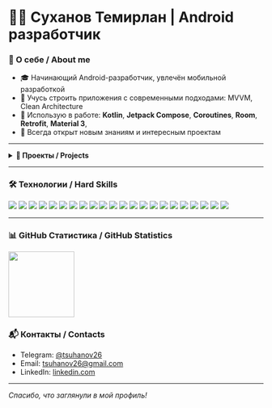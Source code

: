 <h1>👩‍💻 Суханов Темирлан | Android разработчик  </h1>

### 🎯 О себе / About me

- 🎓 Начинающий Android-разработчик, увлечён мобильной разработкой
- 🌱 Учусь строить приложения с современными подходами: MVVM, Clean Architecture
- 🔧 Использую в работе: **Kotlin**, **Jetpack Compose**, **Coroutines**, **Room**, **Retrofit**, **Material 3**,
- 🚀 Всегда открыт новым знаниям и интересным проектам

---

<details>
  <summary><strong>🚀 Проекты / Projects</strong></summary>

<br>

### 🎵 [Playlist Maker](https://github.com/Shiro2603/PlaylistMaker1)
> Приложение для поиска и создания плейлистов с треками, интеграцией с iTunes API и сохранением локальных данных.

**Стек:** Kotlin, MVVM, Retrofit, Room, SharedPreferences, Material, Glide

---

### 🎓 [Android Diploma](https://github.com/Sutemi67/Kotlin_Android_diploma)
> Командный дипломный проект — приложение для поиска работы с фильтрами по регионам и отраслям.

**Моя роль:**  
- Работа с экраном фильтров по отраслям  
- Настройка поиска  
- Сохранение состояния  
- Интеграция с ViewModel и StateFlow  
- Исправление багов

**Стек:** Kotlin, MVVM, Retrofit, Paging, ViewModel, Koin, XML, Room

---

### 🛍 [Shopping List](https://github.com/nadinedenisova/team2_shopping_list/tree/release_1.0)
> Командный проект — приложение для создания и управления списками покупок.

**Моя роль:**  
- Архитектура MVI  
- Реализация экранов и UI-состояний  
- Сохранение и отображение списков

**Стек:** Kotlin, Jetpack Compose, Room, Navigation, Sqldelight, Hilt

</details>

---

### 🛠 Технологии / Hard Skills

<p align="left">
  <img src="https://img.shields.io/badge/Android-3DDC84?style=for-the-badge&logo=android&logoColor=white"/>
  <img src="https://img.shields.io/badge/Kotlin-7F52FF?style=for-the-badge&logo=kotlin&logoColor=white"/>
  <img src="https://img.shields.io/badge/Java-%23ED8B00?style=for-the-badge&logo=openjdk&logoColor=white"/>
  <img src="https://img.shields.io/badge/Android%20Studio-3DDC84?style=for-the-badge&logo=android-studio&logoColor=white"/>
  <img src="https://img.shields.io/badge/Jetpack-4285F4?style=for-the-badge&logo=android&logoColor=white"/>
  <img src="https://img.shields.io/badge/Jetpack%20Compose-4285F4?style=for-the-badge&logo=jetpack-compose&logoColor=white"/>
  <img src="https://img.shields.io/badge/Jetpack%20Navigation-FF6F00?style=for-the-badge&logo=android&logoColor=white"/>
  <img src="https://img.shields.io/badge/Material%203-6200EE?style=for-the-badge&logo=materialdesign&logoColor=white"/>
  <img src="https://img.shields.io/badge/Koin-8F0D87?style=for-the-badge&logoColor=white"/>
  <img src="https://img.shields.io/badge/Hilt%202-3178C6?style=for-the-badge&logo=google&logoColor=white"/>
  <img src="https://img.shields.io/badge/Retrofit-00599C?style=for-the-badge&logo=android&logoColor=white"/>
  <img src="https://img.shields.io/badge/Coroutines-7F52FF?style=for-the-badge&logo=kotlin&logoColor=white"/>
  <img src="https://img.shields.io/badge/Kotlin%20Flow-0095D5?style=for-the-badge&logo=kotlin&logoColor=white"/>
  <img src="https://img.shields.io/badge/RxJava-CA0000?style=for-the-badge&logo=rxjava&logoColor=white"/>
  <img src="https://img.shields.io/badge/Clean%20Architecture-4A90E2?style=for-the-badge"/>
  <img src="https://img.shields.io/badge/MVVM-blue?style=for-the-badge"/>
  <img src="https://img.shields.io/badge/MVP-green?style=for-the-badge"/>
  <img src="https://img.shields.io/badge/MVC-purple?style=for-the-badge"/>
  <img src="https://img.shields.io/badge/MVI-orange?style=for-the-badge"/>
  <img src="https://img.shields.io/badge/XML-E34F26?style=for-the-badge&logo=xml&logoColor=white"/>
  <img src="https://img.shields.io/badge/Room-6DB33F?style=for-the-badge&logo=sqlite&logoColor=white"/>
  <img src="https://img.shields.io/badge/Sqldelight-6DB33F?style=for-the-badge&logo=sqlite&logoColor=white"/>
</p>

---

### 📊 GitHub Статистика / GitHub Statistics

<div>
<a href="https://github-readme-stats.vercel.app/api?username=shiro2603&hide=contribs&show_icons=true&theme=dark-dracula">
  <img align="left" height="130" style="margin-right: 10px" src="https://github-readme-stats.vercel.app/api?username=shiro2603&hide=contribs&show_icons=true&theme=dark-dracula" />
</a>
</div>
<br clear="all" />

### 📬 Контакты / Contacts

- Telegram: [@tsuhanov26](https://t.me/tsuhanov26) 
- Email: tsuhanov26@gmail.com
- LinkedIn: [linkedin.com](https://www.linkedin.com/in/%D1%82%D0%B5%D0%BC%D0%B8%D1%80%D0%BB%D0%B0%D0%BD-%D1%81%D1%83%D1%85%D0%B0%D0%BD%D0%BE%D0%B2-42b9b5273/)

---

_Спасибо, что заглянули в мой профиль!_
